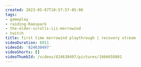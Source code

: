 ```yaml
---
created: 2023-05-07T10:57:57-05:00
tags:
- gameplay
- raiding-Raespark
- the-elder-scrolls-iii-morrowind
- twitch
title: first time morrowind playthrough | recovery stream
videoDuration: 6911
videoId: '824638497'
videoShorts: []
videoThumbId: /videos/824638497/pictures/1666658801
---
```

